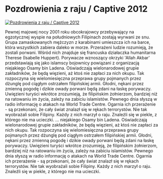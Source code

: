 Pozdrowienia z raju / Captive 2012 
=============
[![Pozdrowienia z raju / Captive 2012 ](http://vidos.pl/images/player.gif)](http://vidos.pl/pozdrowienia-z-raju-captive-2012)

 Pewnej majowej nocy 2001 roku obcokrajowcy przebywający na egzotycznej wyspie na południowych Filipinach zostają wyrwani ze snu. Grupa zamaskowanych mężczyzn z karabinami umieszcza ich na barce, która wszystkich zabiera daleko w morze. Przerażeni ludzie rozumieją, że zostali porwani. Wśród nich znajduje się francuska działaczka humanitarna Therese (Isabelle Huppert). Porywacze wznoszący okrzyki 'Allah Akbar' przedstawiają się jako islamscy bojownicy powiązani z organizacją niejakiego Osamy bin Ladena. Oświadczają wielonarodowej grupie zakładników, że będą więzieni, aż ktoś nie zapłaci za nich okupu. Tak rozpoczyna się wielomiesięczna przeprawa grupy pojmanych przez dżunglę pod ciągłym ostrzałem filipińskiej armii. Głodni, nękani przez zmienną pogodę i dzikie owady porwani będą zdani na łaskę porywaczy. Uwięzieni turyści wkrótce zrozumieją, że filipińskim żołnierzom, bardziej niż na ratowaniu im życia, zależy na zabiciu islamistów. Pewnego dnia słyszą w radio informację o atakach na World Trade Centre. Ogarnia ich przerażenie - są przekonani, że cały świat znalazł się w rękach terrorystów. Nie tak wyobrażali sobie Filipiny. Każdy z nich marzył o raju. Znaleźli się w piekle, z którego nie ma ucieczki.   ... niejakiego Osamy bin Ladena. Oświadczają wielonarodowej grupie zakładników, że będą więzieni, aż ktoś nie zapłaci za nich okupu. Tak rozpoczyna się wielomiesięczna przeprawa grupy pojmanych przez dżunglę pod ciągłym ostrzałem filipińskiej armii. Głodni, nękani przez zmienną pogodę i dzikie owady porwani będą zdani na łaskę porywaczy. Uwięzieni turyści wkrótce zrozumieją, że filipińskim żołnierzom, bardziej niż na ratowaniu im życia, zależy na zabiciu islamistów. Pewnego dnia słyszą w radio informację o atakach na World Trade Centre. Ogarnia ich przerażenie - są przekonani, że cały świat znalazł się w rękach terrorystów. Nie tak wyobrażali sobie Filipiny. Każdy z nich marzył o raju. Znaleźli się w piekle, z którego nie ma ucieczki.
